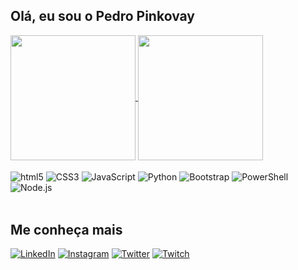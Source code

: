 
## Olá, eu sou o Pedro Pinkovay

<a href="#">
  <img height=200em align="center" src="https://github-readme-stats.vercel.app/api?username=pinkovay&show_icons=true&theme=transparent" />
</a>
<a href="#">
  <img height=200em align="center" src="https://github-readme-stats.vercel.app/api/top-langs/?username=pinkovay&layout=donut&theme=transparent" />
</a>

<div style='display: inline_block'> <br/>
    <img align="center" alt="html5" src="https://img.shields.io/badge/HTML5-E34F26?style=for-the-badge&logo=html5&logoColor=white" />
    <img align="center" alt="CSS3" src="https://img.shields.io/badge/CSS3-1572B6?style=for-the-badge&logo=css3&logoColor=white" />
    <img align="center" alt="JavaScript" src="https://img.shields.io/badge/JavaScript-F7DF1E?style=for-the-badge&logo=javascript&logoColor=black" />
    <img align="center" alt="Python" src="https://img.shields.io/badge/Python-14354C?style=for-the-badge&logo=python&logoColor=white" />
    <img align="center" alt="Bootstrap" src="https://img.shields.io/badge/Bootstrap-563D7C?style=for-the-badge&logo=bootstrap&logoColor=white" />
    <img align="center" alt="PowerShell" src="https://img.shields.io/badge/Powershell-2CA5E0?style=for-the-badge&logo=powershell&logoColor=white" />
    <img align="center" alt="Node.js" src="https://img.shields.io/badge/Node.js-43853D?style=for-the-badge&logo=node.js&logoColor=white" />
</div>

<br/>

## Me conheça mais

[![LinkedIn](https://img.shields.io/badge/LinkedIn-0077B5?style=for-the-badge&logo=linkedin&logoColor=white)](https://www.linkedin.com/in/pedro-pinkovay-5b1b80233/)
[![Instagram](https://img.shields.io/badge/Instagram-E4405F?style=for-the-badge&logo=instagram&logoColor=white)](https://www.instagram.com/pinkovay/)
[![Twitter](https://img.shields.io/badge/Twitter-1DA1F2?style=for-the-badge&logo=twitter&logoColor=white)](https://twitter.com/PedroPinkovay)
[![Twitch](https://img.shields.io/badge/Twitch-9146FF?style=for-the-badge&logo=twitch&logoColor=white)](https://www.twitch.tv/pedropinkovay)

